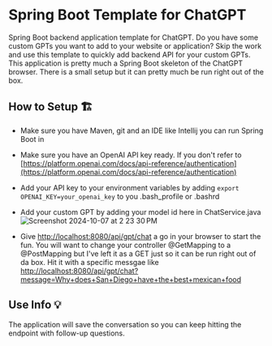 # Spring Boot Template for ChatGPT

Spring Boot backend application template for ChatGPT. Do you have some custom GPTs you want to add to your website or application? Skip the work and use this template to quickly add backend API for your custom GPTs. 
This application is pretty much a Spring Boot skeleton of the ChatGPT browser.
There is a small setup but it can pretty much be run right out of the box.

## How to Setup 🏗️
- Make sure you have Maven, git and an IDE like Intellij you can run Spring Boot in
- Make sure you have an OpenAI API key ready. If you don't refer to [https://platform.openai.com/docs/api-reference/authentication](https://platform.openai.com/docs/api-reference/authentication)
- Add your API key to your environment variables by adding `export OPENAI_KEY=your_openai_key` to you .bash_profile or .bashrd
- Add your custom GPT by adding your model id here in  ChatService.java
   ![Screenshot 2024-10-07 at 2 23 30 PM](https://github.com/user-attachments/assets/e2e00479-c8fc-4f31-8630-05a27128b574)

- Give [http://localhost:8080/api/gpt/chat]() a go in your browser to start the fun. You will want to change your controller @GetMapping to a @PostMapping but I've left it as a GET just so it can be run right out of da box. Hit it with a specific messgae like [http://localhost:8080/api/gpt/chat?message=Why+does+San+Diego+have+the+best+mexican+food]()

## Use Info 💡
The application will save the conversation so you can keep hitting the endpoint with follow-up questions.  

